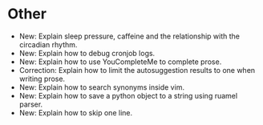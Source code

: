 # Other

* New: Explain sleep pressure, caffeine and the relationship with the circadian rhythm.
* New: Explain how to debug cronjob logs.
* New: Explain how to use YouCompleteMe to complete prose.
* Correction: Explain how to limit the autosuggestion results to one when writing prose.
* New: Explain how to search synonyms inside vim.
* New: Explain how to save a python object to a string using ruamel parser.
* New: Explain how to skip one line.